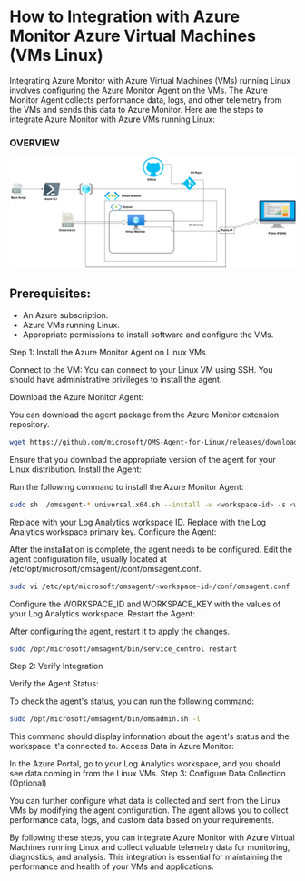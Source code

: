 # How to Integration with Azure Monitor Azure Virtual Machines (VMs Linux)

Integrating Azure Monitor with Azure Virtual Machines (VMs) running Linux involves configuring the Azure Monitor Agent on the VMs. The Azure Monitor Agent collects performance data, logs, and other telemetry from the VMs and sends this data to Azure Monitor. Here are the steps to integrate Azure Monitor with Azure VMs running Linux:
### OVERVIEW
![Overview](https://github.com/satishvermacoen/Azure-Projects/blob/main/2.%20Azure%20VM%20Deployment%20with%20cloud%20init/img/draw.png)

## Prerequisites:

- An Azure subscription.
- Azure VMs running Linux.
- Appropriate permissions to install software and configure the VMs.

Step 1: Install the Azure Monitor Agent on Linux VMs

Connect to the VM: You can connect to your Linux VM using SSH. You should have administrative privileges to install the agent.

Download the Azure Monitor Agent:

You can download the agent package from the Azure Monitor extension repository.

```bash
wget https://github.com/microsoft/OMS-Agent-for-Linux/releases/download/1.13.30-0/omsagent-1.13.30-0.universal.x64.sh
```
Ensure that you download the appropriate version of the agent for your Linux distribution.
Install the Agent:

Run the following command to install the Azure Monitor Agent:
```bash
sudo sh ./omsagent-*.universal.x64.sh --install -w <workspace-id> -s <workspace-key>
```
Replace <workspace-id> with your Log Analytics workspace ID.
Replace <workspace-key> with the Log Analytics workspace primary key.
Configure the Agent:

After the installation is complete, the agent needs to be configured. Edit the agent configuration file, usually located at /etc/opt/microsoft/omsagent/<workspace-id>/conf/omsagent.conf.

```bash
sudo vi /etc/opt/microsoft/omsagent/<workspace-id>/conf/omsagent.conf
```
Configure the WORKSPACE_ID and WORKSPACE_KEY with the values of your Log Analytics workspace.
Restart the Agent:

After configuring the agent, restart it to apply the changes.

```bash
sudo /opt/microsoft/omsagent/bin/service_control restart
```
Step 2: Verify Integration

Verify the Agent Status:

To check the agent's status, you can run the following command:

```bash
sudo /opt/microsoft/omsagent/bin/omsadmin.sh -l
```
This command should display information about the agent's status and the workspace it's connected to.
Access Data in Azure Monitor:

In the Azure Portal, go to your Log Analytics workspace, and you should see data coming in from the Linux VMs.
Step 3: Configure Data Collection (Optional)

You can further configure what data is collected and sent from the Linux VMs by modifying the agent configuration. The agent allows you to collect performance data, logs, and custom data based on your requirements.

By following these steps, you can integrate Azure Monitor with Azure Virtual Machines running Linux and collect valuable telemetry data for monitoring, diagnostics, and analysis. This integration is essential for maintaining the performance and health of your VMs and applications.